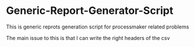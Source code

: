 # Generic-Report-Generator-Script
This is generic reprots generation script for processmaker related problems


The main issue to this is that I can write the right headers of the csv
